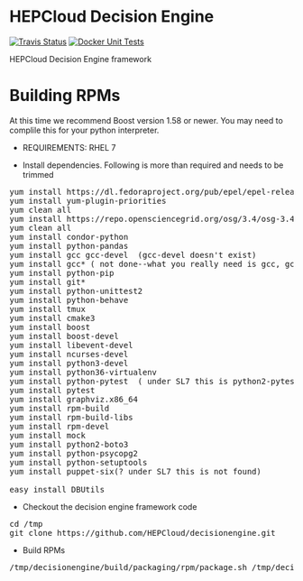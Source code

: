 # HEPCloud Decision Engine
[![Travis Status](https://travis-ci.com/HEPCloud/decisionengine.svg?branch=master)](https://travis-ci.com/HEPCloud/decisionengine) [![Docker Unit Tests](https://github.com/HEPCloud/decisionengine/workflows/.github/workflows/unit-test.yaml/badge.svg)](https://github.com/HEPCloud/decisionengine/actions?query=workflow%3A.github%2Fworkflows%2Funit-test.yaml)

HEPCloud Decision Engine framework

# Building RPMs

At this time we recommend Boost version 1.58 or newer.  You may need to complile this for your python interpreter.

* REQUIREMENTS: RHEL 7

* Install dependencies. Following is more than required and needs to be trimmed

<pre>
yum install https://dl.fedoraproject.org/pub/epel/epel-release-latest-7.noarch.rpm
yum install yum-plugin-priorities
yum clean all
yum install https://repo.opensciencegrid.org/osg/3.4/osg-3.4-el7-release-latest.rpm
yum clean all
yum install condor-python
yum install python-pandas
yum install gcc gcc-devel  (gcc-devel doesn't exist)
yum install gcc* ( not done--what you really need is gcc, gcc-c++, libgcc)
yum install python-pip
yum install git*
yum install python-unittest2
yum install python-behave
yum install tmux
yum install cmake3
yum install boost
yum install boost-devel
yum install libevent-devel
yum install ncurses-devel
yum install python3-devel
yum install python36-virtualenv
yum install python-pytest  ( under SL7 this is python2-pytest)
yum install pytest
yum install graphviz.x86_64
yum install rpm-build
yum install rpm-build-libs
yum install rpm-devel
yum install mock
yum install python2-boto3
yum install python-psycopg2
yum install python-setuptools
yum install puppet-six(? under SL7 this is not found)

easy_install DBUtils
</pre>

* Checkout the decision engine framework code
<pre>
cd /tmp
git clone https://github.com/HEPCloud/decisionengine.git
</pre>

* Build RPMs
<pre>/tmp/decisionengine/build/packaging/rpm/package.sh /tmp/decisionengine</pre>
